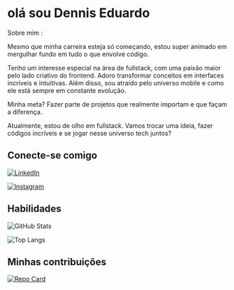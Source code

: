# olá sou Dennis Eduardo

 Sobre mim :

Mesmo que minha carreira esteja só começando, estou super animado em mergulhar fundo em tudo o que envolve código.

Tenho um interesse especial na área de fullstack, com uma paixão maior pelo lado criativo do frontend. Adoro transformar conceitos em interfaces incríveis e intuitivas. Além disso, sou atraído pelo universo mobile e como ele está sempre em constante evolução.

Minha meta? Fazer parte de projetos que realmente importam e que façam a diferença.

Atualmente, estou de olho em fullstack. Vamos trocar uma ideia, fazer códigos incríveis e se jogar nesse universo tech juntos?

## Conecte-se comigo
[![LinkedIn](https://img.shields.io/badge/LinkedIn-fff?style=for-the-badge&logo=linkedin&logoColor=0E76A8)](https://www.linkedin.com/in/dennis-eduardo-freire-araujo-554791266//)

[![Instagram](https://img.shields.io/badge/Instagram-fff?style=for-the-badge&logo=instagram)](https://www.instagram.com/https://www.instagram.com/dennis___sant//)


## Habilidades
![GitHub Stats](https://github-readme-stats.vercel.app/api?username=Dennis-&theme=transparent&bg_color=000&border_color=30A3DC&show_icons=true&icon_color=30A3DC&title_color=E94D5F&text_color=FFF) 

![Top Langs](https://github-readme-stats-git-masterrstaa-rickstaa.vercel.app/api/top-langs/?username=Dennissant&bg_color=000&border_color=30A3DC&title_color=E94D5F&text_color=FFF)




## Minhas contribuições
[![Repo Card](https://github-readme-stats.vercel.app/api/pin/?username=Dennissant&repo=dio-lab-open-source&bg_color=000&border_color=30A3DC&show_icons=true&icon_color=30A3DC&title_color=E94D5F&text_color=FFF)](https://github.com/Dennissant/dio-lab-open-source.git)
